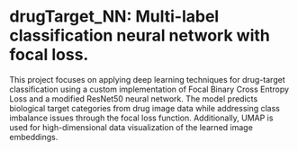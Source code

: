 # drugTarget_NN: Multi-label classification neural network with focal loss.
This project focuses on applying deep learning techniques for drug-target classification using a custom implementation of Focal Binary Cross Entropy Loss and a modified ResNet50 neural network. The model predicts biological target categories from drug image data while addressing class imbalance issues through the focal loss function. Additionally, UMAP is used for high-dimensional data visualization of the learned image embeddings.
